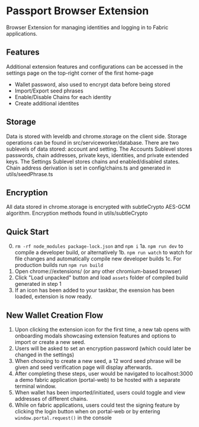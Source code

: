 # Passport Browser Extension
Browser Extension for managing identities and logging in to Fabric applications.

## Features
Additional extension features and configurations can be accessed in the settings page on the top-right corner of the first home-page
- Wallet password, also used to encrypt data before being stored
- Import/Export seed phrases
- Enable/Disable Chains for each identity
- Create additional identites

## Storage
Data is stored with leveldb and chrome.storage on the client side. Storage operations can be found in src/serviceworker/database.
There are two sublevels of data stored: account and setting.
The Accounts Sublevel stores passwords, chain addresses, private keys, identities, and private extended keys.
The Settings Sublevel stores chains and enabled/disabled states.
Chain address derivation is set in config/chains.ts and generated in utils/seedPhrase.ts

## Encryption
All data stored in chrome.storage is encrypted with subtleCrypto AES-GCM algorithm. Encryption methods found in utils/subtleCrypto


## Quick Start
0. `rm -rf node_modules package-lock.json` and `npm i`
1a. `npm run dev` to compile a developer build, or alternatively 
1b. `npm run watch` to watch for file changes and automatically compile new developer builds
1c. For production builds run `npm run build`
2. Open chrome://extensions/ (or any other chromium-based browser)
3. Click "Load unpacked" button and load `assets` folder of compiled build generated in step 1
4. If an icon has been added to your taskbar, the exension has been loaded, extension is now ready.

## New Wallet Creation Flow
1. Upon clicking the extension icon for the first time, a new tab opens with onboarding modals showcasing extension features and options to import or create a new seed.
2. Users will be asked to set an encryption password (which could later be changed in the settings)
3. When choosing to create a new seed, a 12 word seed phrase will be given and seed verification page will display afterwards.
4. After completing these steps, user would be navigated to localhost:3000 a demo fabric application (portal-web) to be hosted with a separate terminal window.
5. When wallet has been imported/initiated, users could toggle and view addresses of different chains.
6. While on fabric applications, users could test the signing feature by clicking the login button when on portal-web or by entering `window.portal.request()` in the console

